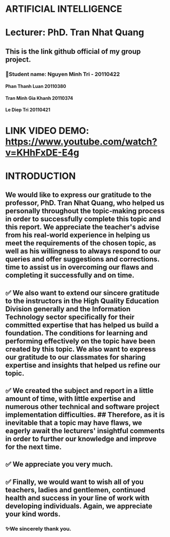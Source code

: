 # ARTIFICIAL INTELLIGENCE
# Lecturer: PhD. Tran Nhat Quang
## This is the link github official of my group project.
### :busts_in_silhouette:Student name: Nguyen Minh Tri - 20110422 
####       Phan Thanh Luan 20110380
####       Tran Minh Gia Khanh 20110374
####       Le Diep Tri 20110421
# LINK VIDEO DEMO: https://www.youtube.com/watch?v=KHhFxDE-E4g
# INTRODUCTION
##  We would like to express our gratitude to the professor, PhD. Tran Nhat Quang, who helped us personally throughout the topic-making process in order to successfully complete this topic and this report. We appreciate the teacher's advise from his real-world experience in helping us meet the requirements of the chosen topic, as well as his willingness to always respond to our queries and offer suggestions and corrections. time to assist us in overcoming our flaws and completing it successfully and on time.
## :white_check_mark: We also want to extend our sincere gratitude to the instructors in the High Quality Education Division generally and the Information Technology sector specifically for their committed expertise that has helped us build a foundation. The conditions for learning and performing effectively on the topic have been created by this topic. We also want to express our gratitude to our classmates for sharing expertise and insights that helped us refine our topic.
## :white_check_mark: We created the subject and report in a little amount of time, with little expertise and numerous other technical and software project implementation difficulties. ## Therefore, as it is inevitable that a topic may have flaws, we eagerly await the lecturers' insightful comments in order to further our knowledge and improve for the next time.
## :white_check_mark: We appreciate you very much.
## :white_check_mark: Finally, we would want to wish all of you teachers, ladies and gentlemen, continued health and success in your line of work with developing individuals. Again, we appreciate your kind words.

### :sparkles:We sincerely thank you. 
